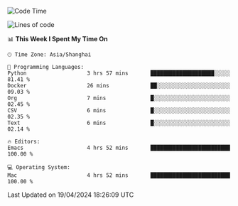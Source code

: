 <!--START_SECTION:waka-->
![Code Time](http://img.shields.io/badge/Code%20Time-1%2C907%20hrs%2042%20mins-blue)

![Lines of code](https://img.shields.io/badge/From%20Hello%20World%20I%27ve%20Written-305.9%20thousand%20lines%20of%20code-blue)

📊 **This Week I Spent My Time On** 

```text
🕑︎ Time Zone: Asia/Shanghai

💬 Programming Languages: 
Python                   3 hrs 57 mins       ████████████████████░░░░░   81.41 % 
Docker                   26 mins             ██░░░░░░░░░░░░░░░░░░░░░░░   09.03 % 
Org                      7 mins              █░░░░░░░░░░░░░░░░░░░░░░░░   02.45 % 
CSV                      6 mins              █░░░░░░░░░░░░░░░░░░░░░░░░   02.35 % 
Text                     6 mins              █░░░░░░░░░░░░░░░░░░░░░░░░   02.14 % 

🔥 Editors: 
Emacs                    4 hrs 52 mins       █████████████████████████   100.00 % 

💻 Operating System: 
Mac                      4 hrs 52 mins       █████████████████████████   100.00 % 
```


 Last Updated on 19/04/2024 18:26:09 UTC
<!--END_SECTION:waka-->

